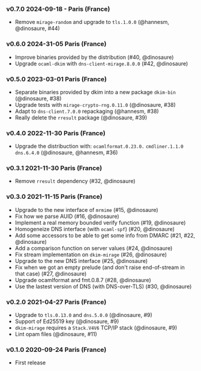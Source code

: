 ### v0.7.0 2024-09-18 - Paris (France)

- Remove `mirage-random` and upgrade to `tls.1.0.0` (@hannesm, @dinosaure, #44)

### v0.6.0 2024-31-05 Paris (France)

- Improve binaries provided by the distribution (#40, @dinosaure)
- Upgrade `ocaml-dkim` with `dns-client-mirage.8.0.0` (#42, @dinosaure)

### v0.5.0 2023-03-01 Paris (France)

- Separate binaries provided by dkim into a new package `dkim-bin` (@dinosaure, #38)
- Upgrade tests with `mirage-crypto-rng.0.11.0` (@dinosaure, #38)
- Adapt to `dns-client.7.0.0` repackaging (@hannesm, #38)
- Really delete the `rresult` package (@dinosaure, #39)

### v0.4.0 2022-11-30 Paris (France)

- Upgrade the distribuction with:
  `ocamlformat.0.23.0.`
  `cmdliner.1.1.0`
  `dns.6.4.0` (@dinosaure, @hannesm, #36)

### v0.3.1 2021-11-30 Paris (France)

- Remove `rresult` dependency (#32, @dinosaure)

### v0.3.0 2021-11-15 Paris (France)

- Upgrade to the new interface of `mrmime` (#15, @dinosaure)
- Fix how we parse AUID (#16, @dinosaure)
- Implement a real memory bounded verify function (#19, @dinosaure)
- Homogeneize DNS interface (with `ocaml-spf`) (#20, @dinosaure)
- Add some accessors to be able to get some info from DMARC (#21, #22, @dinosaure)
- Add a comparison function on server values (#24, @dinosaure)
- Fix stream implementation on `dkim-mirage` (#26, @dinosaure)
- Upgrade to the new DNS interface (#25, @dinosaure)
- Fix when we got an empty prelude (and don't raise end-of-stream in that case) (#27, @dinosaure)
- Upgrade ocamlformat and fmt.0.8.7 (#28, @dinosaure)
- Use the lastest version of DNS (with DNS-over-TLS) (#30, @dinosaure)

### v0.2.0 2021-04-27 Paris (France)

- Upgrade to `tls.0.13.0` and `dns.5.0.0` (@dinosaure, #9)
- Support of Ed25519 key (@dinosaure, #9)
- `dkim-mirage` requires a `Stack.V4V6` TCP/IP stack (@dinosaure, #9)
- Lint opam files (@dinosaure, #11)

### v0.1.0 2020-09-24 Paris (France)

- First release
